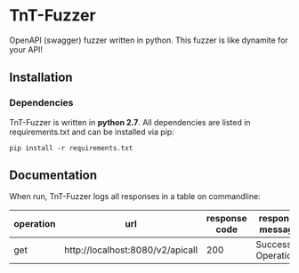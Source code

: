 # TnT-Fuzzer
OpenAPI (swagger) fuzzer written in python. This fuzzer is like dynamite for your API!  

## Installation

### Dependencies
TnT-Fuzzer is written in **python 2.7**. All dependencies are listed in requirements.txt and can be installed via pip:

```
pip install -r requirements.txt
```

## Documentation

When run, TnT-Fuzzer logs all responses in a table on commandline: 

| operation | url | response code | response message | response body |
|---|---|---|---|---|
| get       | http://localhost:8080/v2/apicall | 200 | Successful Operation | {'success': true} |
